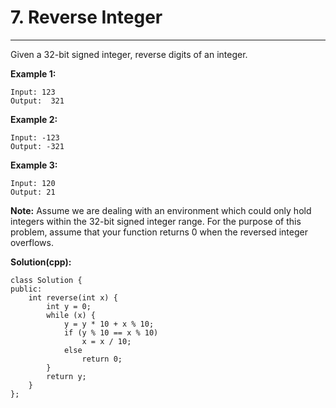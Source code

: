 # 7. Reverse Integer

---

Given a 32-bit signed integer, reverse digits of an integer.

**Example 1:**
```
Input: 123
Output:  321
```

**Example 2:**
```
Input: -123
Output: -321
```

**Example 3:**
```
Input: 120
Output: 21
```

**Note:**
Assume we are dealing with an environment which could only hold integers within the 32-bit signed integer range. For the purpose of this problem, assume that your function returns 0 when the reversed integer overflows.

**Solution(cpp):**
```
class Solution {
public:
    int reverse(int x) {
        int y = 0;
        while (x) {
            y = y * 10 + x % 10;
            if (y % 10 == x % 10)
                x = x / 10;
            else
                return 0;
        }
        return y;
    }
};
```